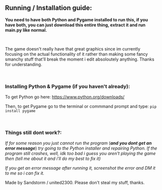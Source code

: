 ## Running / Installation guide:

**You need to have both Python and Pygame installed to run this, if you have both, you can just download this entire thing, extract it and run main.py like normal.**

<br>


The game doesn't really have that great graphics since im currently focusing on the actual functionality of it rather than making some fancy smanchy stuff that'll break the moment i edit absoloutely anything.
Thanks for understanding.

<br>

### Installing Python & Pygame (if you haven't already):
To get Python go here: 
https://www.python.org/downloads/

Then, to get Pygame go to the terminal or commmand prompt and type: 
```pip install pygame```

<br>

### Things still dont work?:
*If for some reason you just cannot run the program* (***and you dont get an error message***) *try going to the Python installer and repairing Python.
If the program still crashes, well, idk too bad i guess you aren't playing the game then (tell me about it and i'll do my best to fix it)*

*If you get an error message after running it, screenshot the error and DM it to me so i can fix it.*


Made by Sandstorm / united2300.
Please don't steal my stuff, thanks.
